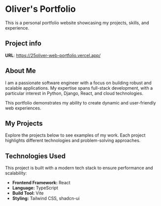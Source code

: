 # Oliver's Portfolio

This is a personal portfolio website showcasing my projects, skills, and experience.

## Project info

**URL**: https://25oliver-web-portfolio.vercel.app/

## About Me

I am a passionate software engineer with a focus on building robust and scalable applications. My expertise spans full-stack development, with a particular interest in Python, Django, React, and cloud technologies.

This portfolio demonstrates my ability to create dynamic and user-friendly web experiences.

## My Projects

Explore the projects below to see examples of my work. Each project highlights different technologies and problem-solving approaches.

## Technologies Used

This project is built with a modern tech stack to ensure performance and scalability:
-   **Frontend Framework:** React
-   **Language:** TypeScript
-   **Build Tool:** Vite
-   **Styling:** Tailwind CSS, shadcn-ui




